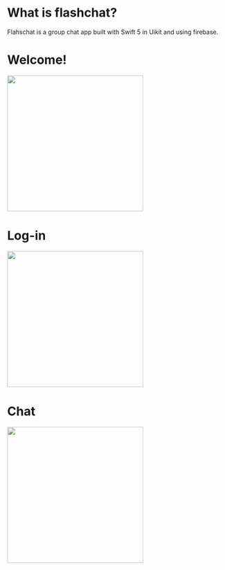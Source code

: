 # What is flashchat?
Flahschat is a group chat app built with Swift 5 in Uikit and using firebase.

# Welcome!
<img src="https://user-images.githubusercontent.com/60990368/120935936-71074d80-c705-11eb-9ab4-4841522a3349.png" width=314>

# Log-in
<img src="https://user-images.githubusercontent.com/60990368/120936096-68634700-c706-11eb-910b-db231f1300a5.png" width=314>

# Chat
<img src="https://user-images.githubusercontent.com/60990368/120936118-7a44ea00-c706-11eb-8aab-ed5b8b4e60c8.png" width=314>
